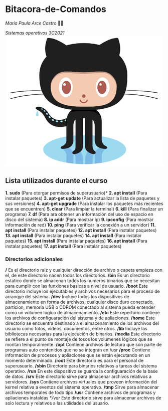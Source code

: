 # Bitacora-de-Comandos

*María Paula Arce Castro* :woman_technologist:

*Sistemas operativos 3C2021*
![Octocat](Octocat.png)

## **Lista utilizados durante el curso** 

**1.  sudo** (Para otorgar permisos de superusuario)*
**2.  apt install** (Para instalar paquetes)
**3.  apt-get update** (Para actualizar la lista de paquetes y sus versiones)
**4.  apt-get upgrade** (Para instalar los paquetes más  recientes que se encuentren)
**5.  clear** (Para limpiar la terminal)
**6.  kill** (Para finalizar un programa)
**7.  df** (Para ara obtener un información del uso de espacio en disco del sistema) 
**8.  ip addr** (Para mostrar ip)
**9.  ipconfig** (Para mostrar información de red)
**10.  ping** (Para verificar la conexión a un servidor)
**11.  apt install** (Para instalar paquetes)
**12.  apt install** (Para instalar paquetes)
**13.  apt install** (Para instalar paquetes)
**14.  apt install** (Para instalar paquetes)
**15.  apt install** (Para instalar paquetes)
**16.  apt install** (Para instalar paquetes)
**17.  apt install** (Para instalar paquetes)



### Directorios adicionales
**/** Es el directorio raiz y cualquier dirección de archivo o capeta empieza con
el, de este directorio nacen todos los directorios.
**/bin** Es un directorio estatico donde se almacenan todos los numeros binarios
que se necesitan para cumplir con las funxiones basicas a nivel de usuario.
**/boot** Este directorio incluye los ejecutables y archivos necesarios para el
proceso de arranqye del sistema.
**/dev** Incluye todos los dispositivos de almacenamiento en forma de archivos,
cualquier disco duro conectado, particion, memoria USB o CDROM
conectado al sistema pueda entender como un volumen logico de
almacenamiento.
**/etc** Este repertorio contiene los archivos de configuaración del sistema y de
apliaciones.
**/home** Este directorio se encuentra destinado a el almacenamiento de los
archivos del usuario como fotos, videos, documentos, entre otros.
**/lib** Incluye las bibliotecas necesarias para la ejecución de binarios.
**/media** Este directorio se refiere a el punto de montaje de tosos los
volumenes lógicos que se montan temporalmente.
**/opt** Contiene archivos de lectura que son parte de programas auto
contenidos que no se integran en /usr
**/proc** Contiene informacion de procesos y apliaciones que se están
ejecutando en un momento determinado.
**/root** Este directorio es para el personal de superusuario.
**/sbin** Directorio para binarios relativos a tareas del sistema operativo.
**/run** En este dispositivo se guarda la configuaración de la base de datos.
**/srv** Este directorio sirve para almacenar archivos relativos a servidores.
**/sys** Contiene archivos virtuales que proveen información del kernel relativa a
eventos del sistema operativo.
**/tmp** Sirve para almacenar archivos temporales de todo tipo
**/usr** Contiene archivos de programas y apliaciones instaldas
**/var* Este directorio sirve para almacenar archivos de solo lectura y relativos a
las utilidades del usuario.

